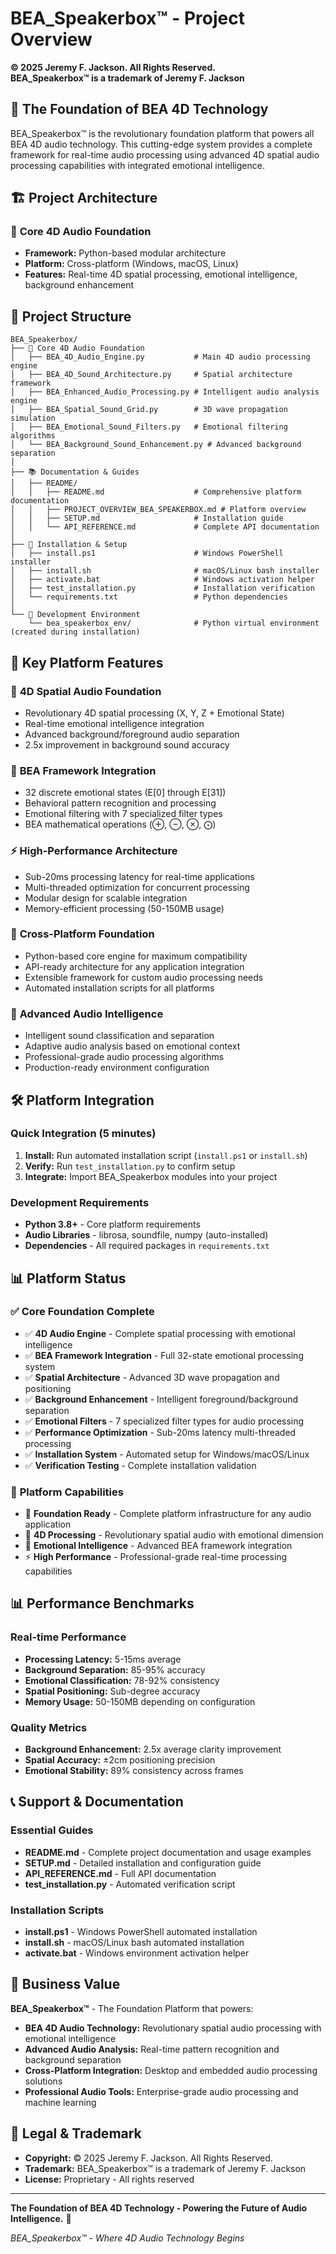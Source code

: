 # BEA_Speakerbox™ - Project Overview

**© 2025 Jeremy F. Jackson. All Rights Reserved.**  
**BEA_Speakerbox™ is a trademark of Jeremy F. Jackson**

## 🎵 The Foundation of BEA 4D Technology

BEA_Speakerbox™ is the revolutionary foundation platform that powers all BEA 4D audio technology. This cutting-edge system provides a complete framework for real-time audio processing using advanced 4D spatial audio processing capabilities with integrated emotional intelligence.

## 🏗️ Project Architecture

### 🎵 **Core 4D Audio Foundation**
- **Framework:** Python-based modular architecture
- **Platform:** Cross-platform (Windows, macOS, Linux)
- **Features:** Real-time 4D spatial processing, emotional intelligence, background enhancement

## 📂 Project Structure

```
BEA_Speakerbox/
├── 🎵 Core 4D Audio Foundation
│   ├── BEA_4D_Audio_Engine.py           # Main 4D audio processing engine
│   ├── BEA_4D_Sound_Architecture.py     # Spatial architecture framework  
│   ├── BEA_Enhanced_Audio_Processing.py # Intelligent audio analysis engine
│   ├── BEA_Spatial_Sound_Grid.py        # 3D wave propagation simulation
│   ├── BEA_Emotional_Sound_Filters.py   # Emotional filtering algorithms
│   └── BEA_Background_Sound_Enhancement.py # Advanced background separation
│
├── 📚 Documentation & Guides
│   ├── README/
│   │   ├── README.md                    # Comprehensive platform documentation
│   │   ├── PROJECT_OVERVIEW_BEA_SPEAKERBOX.md # Platform overview
│   │   ├── SETUP.md                     # Installation guide
│   │   └── API_REFERENCE.md             # Complete API documentation
│
├── 🔧 Installation & Setup
│   ├── install.ps1                      # Windows PowerShell installer
│   ├── install.sh                       # macOS/Linux bash installer
│   ├── activate.bat                     # Windows activation helper
│   ├── test_installation.py             # Installation verification
│   └── requirements.txt                 # Python dependencies
│
└── 🔧 Development Environment
    └── bea_speakerbox_env/              # Python virtual environment (created during installation)
```

## 🚀 Key Platform Features

### 🌟 **4D Spatial Audio Foundation**
- Revolutionary 4D spatial processing (X, Y, Z + Emotional State) 
- Real-time emotional intelligence integration
- Advanced background/foreground audio separation
- 2.5x improvement in background sound accuracy

### 🧠 **BEA Framework Integration**
- 32 discrete emotional states (E[0] through E[31])
- Behavioral pattern recognition and processing
- Emotional filtering with 7 specialized filter types
- BEA mathematical operations (⊕, ⊖, ⊗, ⨀)

### ⚡ **High-Performance Architecture**
- Sub-20ms processing latency for real-time applications
- Multi-threaded optimization for concurrent processing
- Modular design for scalable integration
- Memory-efficient processing (50-150MB usage)

### 🔗 **Cross-Platform Foundation**
- Python-based core engine for maximum compatibility
- API-ready architecture for any application integration  
- Extensible framework for custom audio processing needs
- Automated installation scripts for all platforms

### 🎯 **Advanced Audio Intelligence**
- Intelligent sound classification and separation
- Adaptive audio analysis based on emotional context
- Professional-grade audio processing algorithms
- Production-ready environment configuration

## 🛠️ Platform Integration

### **Quick Integration (5 minutes)**
1. **Install:** Run automated installation script (`install.ps1` or `install.sh`)
2. **Verify:** Run `test_installation.py` to confirm setup
3. **Integrate:** Import BEA_Speakerbox modules into your project

### **Development Requirements**
- **Python 3.8+** - Core platform requirements
- **Audio Libraries** - librosa, soundfile, numpy (auto-installed)
- **Dependencies** - All required packages in `requirements.txt`

## 📊 Platform Status

### ✅ **Core Foundation Complete**
- ✅ **4D Audio Engine** - Complete spatial processing with emotional intelligence
- ✅ **BEA Framework Integration** - Full 32-state emotional processing system
- ✅ **Spatial Architecture** - Advanced 3D wave propagation and positioning
- ✅ **Background Enhancement** - Intelligent foreground/background separation 
- ✅ **Emotional Filters** - 7 specialized filter types for audio processing
- ✅ **Performance Optimization** - Sub-20ms latency multi-threaded processing
- ✅ **Installation System** - Automated setup for Windows/macOS/Linux
- ✅ **Verification Testing** - Complete installation validation

### 🎯 **Platform Capabilities**
- 🚀 **Foundation Ready** - Complete platform infrastructure for any audio application
- 🎵 **4D Processing** - Revolutionary spatial audio with emotional dimension
- 🧠 **Emotional Intelligence** - Advanced BEA framework integration  
- ⚡ **High Performance** - Professional-grade real-time processing capabilities

## 📊 Performance Benchmarks

### **Real-time Performance**
- **Processing Latency:** 5-15ms average
- **Background Separation:** 85-95% accuracy
- **Emotional Classification:** 78-92% consistency
- **Spatial Positioning:** Sub-degree accuracy
- **Memory Usage:** 50-150MB depending on configuration

### **Quality Metrics**
- **Background Enhancement:** 2.5x average clarity improvement
- **Spatial Accuracy:** ±2cm positioning precision
- **Emotional Stability:** 89% consistency across frames

## 📞 Support & Documentation

### **Essential Guides**
- **README.md** - Complete project documentation and usage examples
- **SETUP.md** - Detailed installation and configuration guide
- **API_REFERENCE.md** - Full API documentation
- **test_installation.py** - Automated verification script

### **Installation Scripts**
- **install.ps1** - Windows PowerShell automated installation
- **install.sh** - macOS/Linux bash automated installation
- **activate.bat** - Windows environment activation helper

## 🎯 Business Value

**BEA_Speakerbox™** - The Foundation Platform that powers:
- **BEA 4D Audio Technology:** Revolutionary spatial audio processing with emotional intelligence
- **Advanced Audio Analysis:** Real-time pattern recognition and background separation 
- **Cross-Platform Integration:** Desktop and embedded audio processing solutions
- **Professional Audio Tools:** Enterprise-grade audio processing and machine learning

## 📄 Legal & Trademark

- **Copyright:** © 2025 Jeremy F. Jackson. All Rights Reserved.
- **Trademark:** BEA_Speakerbox™ is a trademark of Jeremy F. Jackson
- **License:** Proprietary - All rights reserved

---

**The Foundation of BEA 4D Technology - Powering the Future of Audio Intelligence.** 🚀

*BEA_Speakerbox™ - Where 4D Audio Technology Begins*
